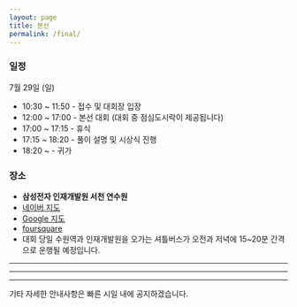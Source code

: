 ```yaml
---
layout: page
title: 본선
permalink: /final/
---
```


### 일정
7월 29일 (일)
 * 10:30 ~ 11:50 - 접수 및 대회장 입장
 * 12:00 ~ 17:00 - 본선 대회 (대회 중 점심도시락이 제공됩니다)
 * 17:00 ~ 17:15 - 휴식
 * 17:15 ~ 18:20 - 풀이 설명 및 시상식 진행
 * 18:20 ~ - 귀가

### 장소
 * **삼성전자 인재개발원 서천 연수원**
 * [네이버 지도](http://naver.me/F3BZs8xS)
 * [Google 지도](https://goo.gl/maps/4mGndzGyxUk)
 * [foursquare](https://ko.foursquare.com/v/%EC%82%BC%EC%84%B1%EC%A0%84%EC%9E%90-%EC%9D%B8%EC%9E%AC%EA%B0%9C%EB%B0%9C%EC%9B%90-samsung-electronics-leadership-center/52f17dfe498ed69167e510e2)
 * 대회 당일 수원역과 인재개발원을 오가는 셔틀버스가 오전과 저녁에 15~20분 간격으로 운행될 예정입니다.

---
---
---

기타 자세한 안내사항은 빠른 시일 내에 공지하겠습니다.


